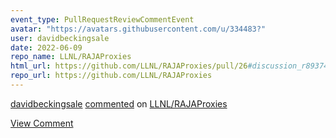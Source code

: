```yaml
---
event_type: PullRequestReviewCommentEvent
avatar: "https://avatars.githubusercontent.com/u/334483?"
user: davidbeckingsale
date: 2022-06-09
repo_name: LLNL/RAJAProxies
html_url: https://github.com/LLNL/RAJAProxies/pull/26#discussion_r893745049
repo_url: https://github.com/LLNL/RAJAProxies
---
```


<a href='https://github.com/davidbeckingsale' target='_blank'>davidbeckingsale</a> <a href='https://github.com/LLNL/RAJAProxies/pull/26#discussion_r893745049' target='_blank'>commented</a> on <a href='https://github.com/LLNL/RAJAProxies' target='_blank'>LLNL/RAJAProxies</a>

<a href='https://github.com/LLNL/RAJAProxies/pull/26#discussion_r893745049' target='_blank'>View Comment</a>